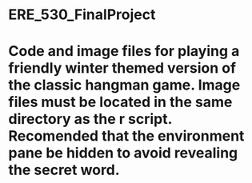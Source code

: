 # ERE_530_FinalProject
# Code and image files for playing a friendly winter themed version of the classic hangman game. Image files must be located in the same directory as the r script. Recomended that the environment pane be hidden to avoid revealing the secret word. 
